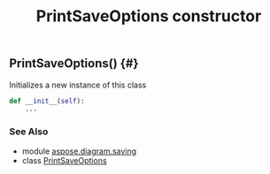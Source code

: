﻿---
title: PrintSaveOptions constructor
second_title: Aspose.Diagram for Python via .NET API References
description: 
type: docs
weight: 10
url: /python-net/aspose.diagram.saving/printsaveoptions/__init__/
is_root: false
---

## PrintSaveOptions() {#}

Initializes a new instance of this class



```python
def __init__(self):
    ...
```





### See Also
* module [aspose.diagram.saving](../../)
* class [PrintSaveOptions](/diagram/python-net/aspose.diagram.saving/printsaveoptions)
